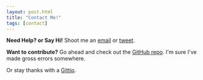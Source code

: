 ```yaml
---
layout: post.html
title: "Contact Me!"
tags: [contact]
---
```


**Need Help? or Say Hi!**  Shoot me an [email](mailto:lynn@lynnroot.com) or [tweet](http://twitter.com/roguelynn).

**Want to contribute?**  Go ahead and check out the [GitHub repo](https://github.com/econchick/new-coder). I'm sure I've made gross errors somewhere.

Or stay thanks with a [Gittip](https://gittip.com/roguelynn).